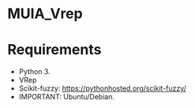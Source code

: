 # MUIA_Vrep

# Requirements

- Python 3.
- VRep
- Scikit-fuzzy: https://pythonhosted.org/scikit-fuzzy/
- IMPORTANT: Ubuntu/Debian.

